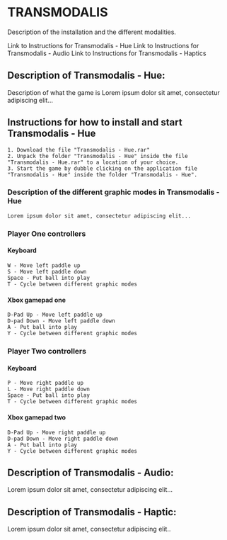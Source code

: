 # TRANSMODALIS
Description of the installation and the different modalities.

Link to Instructions for Transmodalis - Hue
Link to Instructions for Transmodalis - Audio
Link to Instructions for Transmodalis - Haptics

## Description of Transmodalis - Hue:
Description of what the game is Lorem ipsum dolor sit amet, consectetur adipiscing elit...
## Instructions for how to install and start Transmodalis - Hue
	1. Download the file "Transmodalis - Hue.rar"
	2. Unpack the folder "Transmodalis - Hue" inside the file "Transmodalis - Hue.rar" to a location of your choice.
	3. Start the game by dubble clicking on the application file "Transmodalis - Hue" inside the folder "Transmodalis - Hue".
### Description of the different graphic modes in Transmodalis - Hue
	Lorem ipsum dolor sit amet, consectetur adipiscing elit...
### Player One controllers
#### Keyboard
	W - Move left paddle up
	S - Move left paddle down
	Space - Put ball into play
	T - Cycle between different graphic modes	
#### Xbox gamepad one
	D-Pad Up - Move left paddle up
	D-pad Down - Move left paddle down
	A - Put ball into play
	Y - Cycle between different graphic modes	
### Player Two controllers
#### Keyboard
	P - Move right paddle up
	L - Move right paddle down
	Space - Put ball into play
	T - Cycle between different graphic modes
#### Xbox gamepad two
	D-Pad Up - Move right paddle up
	D-pad Down - Move right paddle down
	A - Put ball into play
	Y - Cycle between different graphic modes
## Description of Transmodalis - Audio:
Lorem ipsum dolor sit amet, consectetur adipiscing elit...
## Description of Transmodalis - Haptic:
Lorem ipsum dolor sit amet, consectetur adipiscing elit..
